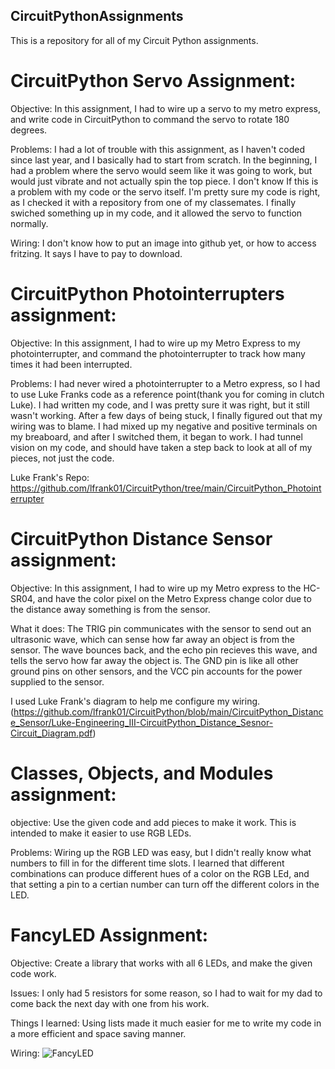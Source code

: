 ## CircuitPythonAssignments
This is a repository for all of my Circuit Python assignments.

# CircuitPython Servo Assignment:

Objective:
In this assignment, I had to wire up a servo to my metro express, and write code in CircuitPython to command the servo to rotate 180 degrees. 

Problems:
I had a lot of trouble with this assignment, as I haven't coded since last year, and I basically had to start from scratch. In the beginning, I had a problem where the servo would seem like it was going to work, but would just vibrate and not actually spin the top piece. I don't know If this is a problem with my code or the servo itself. I'm pretty sure my code is right, as I checked it with a repository from one of my classemates. I finally swiched something up in my code, and it allowed the servo to function normally.

Wiring: 
I don't know how to put an image into github yet, or how to access fritzing. It says I have to pay to download.


# CircuitPython Photointerrupters assignment:

Objective:
In this assignment, I had to wire up my Metro Express to my photointerrupter, and command the photointerrupter to track how many times it had been interrupted. 

Problems:
I had never wired a photointerrupter to a Metro express, so I had to use Luke Franks code as a reference point(thank you for coming in clutch Luke). I had written my code, and I was pretty sure it was right, but it still wasn't working. After a few days of being stuck, I finally figured out that my wiring was to blame. I had mixed up my negative and positive terminals on my breaboard, and after I switched them, it began to work. I  had tunnel vision on my code, and should have taken a step back to look at all of my pieces, not just the code.

Luke Frank's Repo: https://github.com/lfrank01/CircuitPython/tree/main/CircuitPython_Photointerrupter 

# CircuitPython Distance Sensor assignment: 

Objective: In this assignment, I had to wire up my Metro express to the HC-SR04, and have the color pixel on the Metro Express change color due to the distance away something is from the sensor. 

What it does:
The TRIG pin communicates with the sensor to send out an ultrasonic wave, which can sense how far away an object is from the sensor. The wave bounces back, and the echo pin recieves this wave, and tells the servo how far away the object is. The GND pin is like all other ground pins on other sensors, and the VCC pin accounts for the power supplied to the sensor.

I used Luke Frank's diagram to help me configure my wiring.(https://github.com/lfrank01/CircuitPython/blob/main/CircuitPython_Distance_Sensor/Luke-Engineering_III-CircuitPython_Distance_Sesnor-Circuit_Diagram.pdf)


# Classes, Objects, and Modules assignment:

objective: Use the given code and add pieces to make it work. This is intended to make it easier to use RGB LEDs. 

Problems: Wiring up the RGB LED was easy, but I didn't really know what numbers to fill in for the different time slots. I learned that different combinations can produce different hues of a color on the RGB LEd, and that setting a pin to a certian number can turn off the different colors in the LED.

# FancyLED Assignment:

Objective: Create a library that works with all 6 LEDs, and make the given code work.

Issues: I only had 5 resistors for some reason, so I had to wait for my dad to come back the next day with one from his work. 

Things I learned: Using lists made it much easier for me to write my code in a more efficient and space saving manner. 

Wiring: 
![FancyLED](<img src="https://cvilleschools.instructure.com/courses/31069/files/1890742/download?wrap=1" alt="fancyleds"/>)
